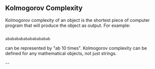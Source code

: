 ## Kolmogorov Complexity

Kolmogorov complexity of an object is the shortest piece of computer program that will produce the object as output. For example:

<pre><code>
abababababababababab
</code></pre>

can be represented by "ab 10 times". Kolmogorov complexity can be defined for any mathematical objects, not just strings.

--

